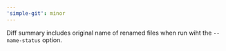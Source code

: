 ```yaml
---
'simple-git': minor
---
```


Diff summary includes original name of renamed files when run wiht the `--name-status` option.
